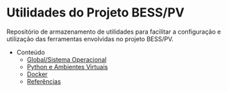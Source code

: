 # Utilidades do Projeto BESS/PV

Repositório de armazenamento de utilidades para facilitar a configuração e utilização das ferramentas envolvidas no projeto BESS/PV.

- Conteúdo
  - [Global/Sistema Operacional](utils_besspv\Conteudo\global.md)
  - [Python e Ambientes Virtuais](utils_besspv\Conteudo\python.md)
  - [Docker](utils_besspv\Conteudo\docker.md)
  - [Referências](utils_besspv\Conteudo\refs.md)